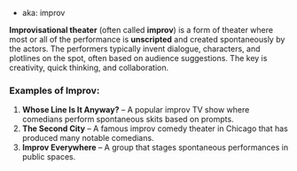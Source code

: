 
- aka: improv

**Improvisational theater** (often called **improv**) is a form of theater where most or all of the performance is **unscripted** and created spontaneously by the actors. The performers typically invent dialogue, characters, and plotlines on the spot, often based on audience suggestions. The key is creativity, quick thinking, and collaboration.

### Examples of Improv:

1. **Whose Line Is It Anyway?** – A popular improv TV show where comedians perform spontaneous skits based on prompts.
2. **The Second City** – A famous improv comedy theater in Chicago that has produced many notable comedians.
3. **Improv Everywhere** – A group that stages spontaneous performances in public spaces.